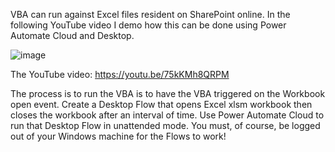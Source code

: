 VBA can run against Excel files resident on SharePoint online. 
In the following YouTube video I demo how this can be done using Power Automate Cloud and Desktop. 

![image](https://user-images.githubusercontent.com/47678539/167988532-3c21623a-ca50-46c1-a57a-ca69fd891793.png)

The YouTube video: https://youtu.be/75kKMh8QRPM

The process is to run the VBA is to have the VBA triggered on the Workbook open event. Create a Desktop Flow that opens Excel xlsm workbook then closes the workbook after an interval of time. 
Use Power Automate Cloud to run that Desktop Flow in unattended mode. 
You must, of course, be logged out of your Windows machine for the Flows to work! 
